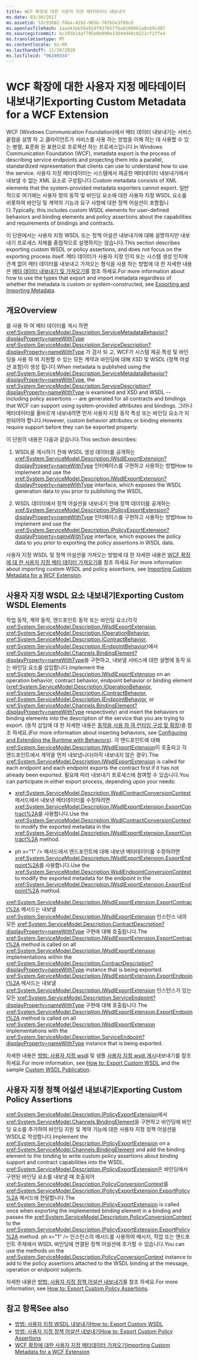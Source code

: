 ```yaml
---
title: WCF 확장에 대한 사용자 지정 메타데이터 내보내기
ms.date: 03/30/2017
ms.assetid: 53c93882-f8ba-4192-965b-787b5e3f09c0
ms.openlocfilehash: 1aad43eb59a92df9376577ba0108661a0cb9cd87
ms.sourcegitcommit: bc293b14af795e0e999e3304dd40c0222cf2ffe4
ms.translationtype: MT
ms.contentlocale: ko-KR
ms.lasthandoff: 11/26/2020
ms.locfileid: "96249334"
---
```

# <a name="exporting-custom-metadata-for-a-wcf-extension"></a><span data-ttu-id="fa54a-102">WCF 확장에 대한 사용자 지정 메타데이터 내보내기</span><span class="sxs-lookup"><span data-stu-id="fa54a-102">Exporting Custom Metadata for a WCF Extension</span></span>

<span data-ttu-id="fa54a-103">WCF (Windows Communication Foundation)에서 메타 데이터 내보내기는 서비스 끝점을 설명 하 고 클라이언트가 서비스를 사용 하는 방법을 이해 하는 데 사용할 수 있는 병렬, 표준화 된 표현으로 프로젝션 하는 프로세스입니다.</span><span class="sxs-lookup"><span data-stu-id="fa54a-103">In Windows Communication Foundation (WCF), metadata export is the process of describing service endpoints and projecting them into a parallel, standardized representation that clients can use to understand how to use the service.</span></span> <span data-ttu-id="fa54a-104">사용자 지정 메타데이터는 시스템에서 제공한 메타데이터 내보내기에서 내보낼 수 없는 XML 요소로 구성됩니다.</span><span class="sxs-lookup"><span data-stu-id="fa54a-104">Custom metadata consists of XML elements that the system-provided metadata exporters cannot export.</span></span> <span data-ttu-id="fa54a-105">일반적으로 여기에는 사용자 정의 동작 및 바인딩 요소에 대한 사용자 지정 WSDL 요소를 비롯하여 바인딩 및 계약의 기능과 요구 사항에 대한 정책 어설션이 포함됩니다.</span><span class="sxs-lookup"><span data-stu-id="fa54a-105">Typically, this includes custom WSDL elements for user-defined behaviors and binding elements and policy assertions about the capabilities and requirements of bindings and contracts.</span></span>  
  
 <span data-ttu-id="fa54a-106">이 단원에서는 사용자 지정 WSDL 또는 정책 어설션 내보내기에 대해 설명하지만 내보내기 프로세스 자체를 중점적으로 설명하지는 않습니다.</span><span class="sxs-lookup"><span data-stu-id="fa54a-106">This section describes exporting custom WSDL or policy assertions, and does not focus on the exporting process itself.</span></span> <span data-ttu-id="fa54a-107">메타 데이터가 사용자 지정 인지 또는 시스템 생성 인지에 관계 없이 메타 데이터를 내보내고 가져오는 형식을 사용 하는 방법에 대 한 자세한 내용은 [메타 데이터 내보내기 및 가져오기](../feature-details/exporting-and-importing-metadata.md)를 참조 하세요.</span><span class="sxs-lookup"><span data-stu-id="fa54a-107">For more information about how to use the types that export and import metadata regardless of whether the metadata is custom or system-constructed, see [Exporting and Importing Metadata](../feature-details/exporting-and-importing-metadata.md).</span></span>  
  
## <a name="overview"></a><span data-ttu-id="fa54a-108">개요</span><span class="sxs-lookup"><span data-stu-id="fa54a-108">Overview</span></span>  

 <span data-ttu-id="fa54a-109">를 사용 하 여 메타 데이터를 게시 하면 <xref:System.ServiceModel.Description.ServiceMetadataBehavior?displayProperty=nameWithType> <xref:System.ServiceModel.Description.ServiceDescription?displayProperty=nameWithType> 가 검사 되 고, WCF가 시스템 제공 특성 및 바인딩을 사용 하 여 지원할 수 있는 모든 계약과 바인딩에 대해 XSD 및 WSDL (정책 어설션 포함)이 생성 됩니다.</span><span class="sxs-lookup"><span data-stu-id="fa54a-109">When metadata is published using the <xref:System.ServiceModel.Description.ServiceMetadataBehavior?displayProperty=nameWithType>, the <xref:System.ServiceModel.Description.ServiceDescription?displayProperty=nameWithType> is examined and XSD and WSDL -- including policy assertions -- are generated for all contracts and bindings that WCF can support using system-provided attributes and bindings.</span></span> <span data-ttu-id="fa54a-110">그러나 메타데이터를 올바르게 내보내려면 먼저 사용자 지정 동작 특성 또는 바인딩 요소가 지원되어야 합니다.</span><span class="sxs-lookup"><span data-stu-id="fa54a-110">However, custom behavior attributes or binding elements require support before they can be exported properly.</span></span>  
  
 <span data-ttu-id="fa54a-111">이 단원의 내용은 다음과 같습니다.</span><span class="sxs-lookup"><span data-stu-id="fa54a-111">This section describes:</span></span>  
  
1. <span data-ttu-id="fa54a-112">WSDL을 게시하기 전에 WSDL 생성 데이터를 공개하는 <xref:System.ServiceModel.Description.IWsdlExportExtension?displayProperty=nameWithType> 인터페이스를 구현하고 사용하는 방법</span><span class="sxs-lookup"><span data-stu-id="fa54a-112">How to implement and use the <xref:System.ServiceModel.Description.IWsdlExportExtension?displayProperty=nameWithType> interface, which exposes the WSDL generation data to you prior to publishing the WSDL.</span></span>  
  
2. <span data-ttu-id="fa54a-113">WSDL 데이터에서 정책 어설션을 내보내기 전에 정책 데이터를 공개하는 <xref:System.ServiceModel.Description.IPolicyExportExtension?displayProperty=nameWithType> 인터페이스를 구현하고 사용하는 방법</span><span class="sxs-lookup"><span data-stu-id="fa54a-113">How to implement and use the <xref:System.ServiceModel.Description.IPolicyExportExtension?displayProperty=nameWithType> interface, which exposes the policy data to you prior to exporting the policy assertions in WSDL data.</span></span>  
  
 <span data-ttu-id="fa54a-114">사용자 지정 WSDL 및 정책 어설션을 가져오는 방법에 대 한 자세한 내용은 [WCF 확장에 대 한 사용자 지정 메타 데이터 가져오기](importing-custom-metadata-for-a-wcf-extension.md)를 참조 하세요.</span><span class="sxs-lookup"><span data-stu-id="fa54a-114">For more information about importing custom WSDL and policy assertions, see [Importing Custom Metadata for a WCF Extension](importing-custom-metadata-for-a-wcf-extension.md).</span></span>  
  
## <a name="exporting-custom-wsdl-elements"></a><span data-ttu-id="fa54a-115">사용자 지정 WSDL 요소 내보내기</span><span class="sxs-lookup"><span data-stu-id="fa54a-115">Exporting Custom WSDL Elements</span></span>  

 <span data-ttu-id="fa54a-116">작업 동작, 계약 동작, 엔드포인트 동작 또는 바인딩 요소(각각 <xref:System.ServiceModel.Description.IWsdlExportExtension>, <xref:System.ServiceModel.Description.IOperationBehavior>, <xref:System.ServiceModel.Description.IContractBehavior>, <xref:System.ServiceModel.Description.IEndpointBehavior>)에서 <xref:System.ServiceModel.Channels.BindingElement?displayProperty=nameWithType>을 구현하고, 내보낼 서비스에 대한 설명에 동작 또는 바인딩 요소를 삽입합니다.</span><span class="sxs-lookup"><span data-stu-id="fa54a-116">Implement the <xref:System.ServiceModel.Description.IWsdlExportExtension> on an operation behavior, contract behavior, endpoint behavior or binding element (<xref:System.ServiceModel.Description.IOperationBehavior>, <xref:System.ServiceModel.Description.IContractBehavior>, <xref:System.ServiceModel.Description.IEndpointBehavior>, or <xref:System.ServiceModel.Channels.BindingElement?displayProperty=nameWithType> respectively) and insert the behaviors or binding elements into the description of the service that you are trying to export.</span></span> <span data-ttu-id="fa54a-117">(동작 삽입에 대 한 자세한 내용은 [동작을 사용 하 여 런타임 구성 및 확장](configuring-and-extending-the-runtime-with-behaviors.md))을 참조 하세요.</span><span class="sxs-lookup"><span data-stu-id="fa54a-117">(For more information about inserting behaviors, see [Configuring and Extending the Runtime with Behaviors](configuring-and-extending-the-runtime-with-behaviors.md)).</span></span> <span data-ttu-id="fa54a-118">각 엔드포인트에 대해 <xref:System.ServiceModel.Description.IWsdlExportExtension>이 호출되고 각 엔드포인트에서 계약을 먼저 내보냅니다(아직 내보내지 않은 경우).</span><span class="sxs-lookup"><span data-stu-id="fa54a-118">The <xref:System.ServiceModel.Description.IWsdlExportExtension> is called for each endpoint and each endpoint exports the contract first if it has not already been exported.</span></span> <span data-ttu-id="fa54a-119">필요에 따라 내보내기 프로세스에 참여할 수 있습니다.</span><span class="sxs-lookup"><span data-stu-id="fa54a-119">You can participate in either export process, depending upon your needs:</span></span>  
  
- <span data-ttu-id="fa54a-120"><xref:System.ServiceModel.Description.WsdlContractConversionContext> 메서드에서 내보낸 메타데이터를 수정하려면 <xref:System.ServiceModel.Description.IWsdlExportExtension.ExportContract%2A>를 사용합니다.</span><span class="sxs-lookup"><span data-stu-id="fa54a-120">Use the <xref:System.ServiceModel.Description.WsdlContractConversionContext> to modify the exported metadata in the <xref:System.ServiceModel.Description.IWsdlExportExtension.ExportContract%2A> method.</span></span>  
  
- <span data-ttu-id="fa54a-121">ph x="1" /&gt; 메서드에서 엔드포인트에 대해 내보낸 메타데이터를 수정하려면 <xref:System.ServiceModel.Description.IWsdlExportExtension.ExportEndpoint%2A>를 사용합니다.</span><span class="sxs-lookup"><span data-stu-id="fa54a-121">Use the <xref:System.ServiceModel.Description.WsdlEndpointConversionContext> to modify the exported metadata for the endpoint in the <xref:System.ServiceModel.Description.IWsdlExportExtension.ExportEndpoint%2A> method.</span></span>  
  
 <span data-ttu-id="fa54a-122"><xref:System.ServiceModel.Description.IWsdlExportExtension.ExportContract%2A> 메서드는 내보낼 <xref:System.ServiceModel.Description.IWsdlExportExtension> 인스턴스 내의 모든 <xref:System.ServiceModel.Description.ContractDescription?displayProperty=nameWithType> 구현에 대해 호출됩니다.</span><span class="sxs-lookup"><span data-stu-id="fa54a-122">The <xref:System.ServiceModel.Description.IWsdlExportExtension.ExportContract%2A> method is called on all <xref:System.ServiceModel.Description.IWsdlExportExtension> implementations within the <xref:System.ServiceModel.Description.ContractDescription?displayProperty=nameWithType> instance that is being exported.</span></span>  <span data-ttu-id="fa54a-123"><xref:System.ServiceModel.Description.IWsdlExportExtension.ExportEndpoint%2A> 메서드는 내보낼 <xref:System.ServiceModel.Description.IWsdlExportExtension> 인스턴스가 있는 모든 <xref:System.ServiceModel.Description.ServiceEndpoint?displayProperty=nameWithType> 구현에 대해 호출됩니다.</span><span class="sxs-lookup"><span data-stu-id="fa54a-123">The <xref:System.ServiceModel.Description.IWsdlExportExtension.ExportEndpoint%2A> method is called on all <xref:System.ServiceModel.Description.IWsdlExportExtension> implementations with the <xref:System.ServiceModel.Description.ServiceEndpoint?displayProperty=nameWithType> instance that is being exported.</span></span>  
  
 <span data-ttu-id="fa54a-124">자세한 내용은 [방법: 사용자 지정 wsdl](how-to-export-custom-wsdl.md) 및 샘플 [사용자 지정 wsdl 게시](../samples/custom-wsdl-publication.md)내보내기를 참조 하세요.</span><span class="sxs-lookup"><span data-stu-id="fa54a-124">For more information, see [How to: Export Custom WSDL](how-to-export-custom-wsdl.md) and the sample [Custom WSDL Publication](../samples/custom-wsdl-publication.md).</span></span>  
  
## <a name="exporting-custom-policy-assertions"></a><span data-ttu-id="fa54a-125">사용자 지정 정책 어설션 내보내기</span><span class="sxs-lookup"><span data-stu-id="fa54a-125">Exporting Custom Policy Assertions</span></span>  

 <span data-ttu-id="fa54a-126"><xref:System.ServiceModel.Description.IPolicyExportExtension>에서 <xref:System.ServiceModel.Channels.BindingElement>을 구현하고 바인딩에 바인딩 요소를 추가하여 바인딩 지원 및 계약 기능에 대한 사용자 지정 정책 어설션을 WSDL로 작성합니다.</span><span class="sxs-lookup"><span data-stu-id="fa54a-126">Implement the <xref:System.ServiceModel.Description.IPolicyExportExtension> on a <xref:System.ServiceModel.Channels.BindingElement> and add the binding element to the binding to write custom policy assertions about binding support and contract capabilities into the WSDL.</span></span> <span data-ttu-id="fa54a-127"><xref:System.ServiceModel.Description.IPolicyExportExtension>은 바인딩에서 구현된 바인딩 요소를 내보낼 때 호출되어 <xref:System.ServiceModel.Description.PolicyConversionContext>를 <xref:System.ServiceModel.Description.IPolicyExportExtension.ExportPolicy%2A> 메서드에 전달합니다.</span><span class="sxs-lookup"><span data-stu-id="fa54a-127">The <xref:System.ServiceModel.Description.IPolicyExportExtension> is called once when exporting the implemented binding element in a binding and passes the <xref:System.ServiceModel.Description.PolicyConversionContext> to the <xref:System.ServiceModel.Description.IPolicyExportExtension.ExportPolicy%2A> method.</span></span> <span data-ttu-id="fa54a-128">ph x="1" /&gt; 인스턴스의 메서드를 사용하여 메시지, 작업 또는 엔드포인트 주체에서 WSDL 바인딩에 연결된 정책 어설션에 추가할 수 있습니다.</span><span class="sxs-lookup"><span data-stu-id="fa54a-128">You can use the methods on the <xref:System.ServiceModel.Description.PolicyConversionContext> instance to add to the policy assertions attached to the WSDL binding at the message, operation or endpoint subjects.</span></span>  
  
 <span data-ttu-id="fa54a-129">자세한 내용은 [방법: 사용자 지정 정책 어설션 내보내기](how-to-export-custom-policy-assertions.md)를 참조 하세요.</span><span class="sxs-lookup"><span data-stu-id="fa54a-129">For more information, see [How to: Export Custom Policy Assertions](how-to-export-custom-policy-assertions.md).</span></span>  
  
## <a name="see-also"></a><span data-ttu-id="fa54a-130">참고 항목</span><span class="sxs-lookup"><span data-stu-id="fa54a-130">See also</span></span>

- [<span data-ttu-id="fa54a-131">방법: 사용자 지정 WSDL 내보내기</span><span class="sxs-lookup"><span data-stu-id="fa54a-131">How to: Export Custom WSDL</span></span>](how-to-export-custom-wsdl.md)
- [<span data-ttu-id="fa54a-132">방법: 사용자 지정 정책 어설션 내보내기</span><span class="sxs-lookup"><span data-stu-id="fa54a-132">How to: Export Custom Policy Assertions</span></span>](how-to-export-custom-policy-assertions.md)
- [<span data-ttu-id="fa54a-133">WCF 확장에 대한 사용자 지정 메타데이터 가져오기</span><span class="sxs-lookup"><span data-stu-id="fa54a-133">Importing Custom Metadata for a WCF Extension</span></span>](importing-custom-metadata-for-a-wcf-extension.md)
